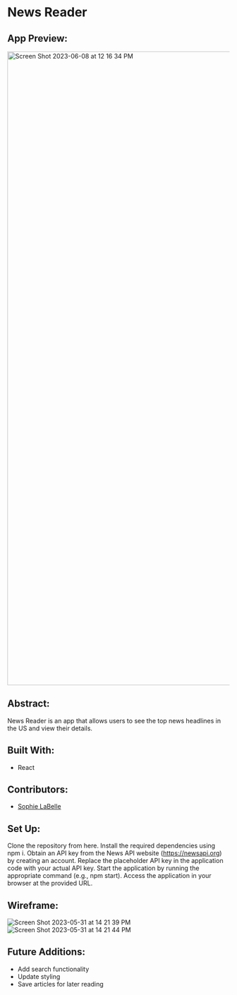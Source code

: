 # News Reader
## App Preview: 
<img width="1437" alt="Screen Shot 2023-06-08 at 12 16 34 PM" src="https://github.com/sophielabelle/news-reader/assets/117314181/0f217c0d-1455-4f93-8b9a-8c1c039b8058">


## Abstract:
News Reader is an app that allows users to see the top news headlines in the US and view their details.

## Built With:
- React

## Contributors:
- [Sophie LaBelle](https://github.com/sophielabelle)

## Set Up:

Clone the repository from here.
Install the required dependencies using npm i.
Obtain an API key from the News API website (https://newsapi.org) by creating an account.
Replace the placeholder API key in the application code with your actual API key.
Start the application by running the appropriate command (e.g., npm start).
Access the application in your browser at the provided URL.

## Wireframe:

![Screen Shot 2023-05-31 at 14 21 39 PM](https://github.com/sophielabelle/news-reader/assets/117314181/b286cc4a-3502-489d-a030-627d78d9b9d1)
![Screen Shot 2023-05-31 at 14 21 44 PM](https://github.com/sophielabelle/news-reader/assets/117314181/76d2e4c3-9160-4f82-a14e-7bead636893f)

## Future Additions:
- Add search functionality
- Update styling
- Save articles for later reading


